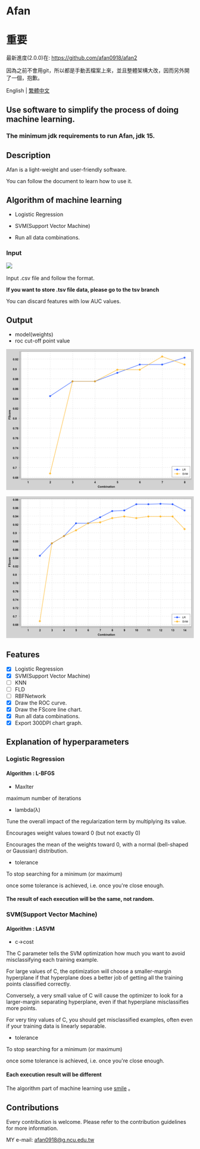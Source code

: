 # Afan

# 重要

最新進度(2.0.0)在: https://github.com/afan0918/afan2

因為之前不會用git，所以都是手動丟檔案上來，並且整體架構大改，因而另外開了一個，抱歉。

English | [繁體中文](https://github.com/afan0918/Afan/blob/main/README-TW.md#afan)

## Use software to simplify the process of doing machine learning.

### The minimum jdk requirements to run Afan, jdk 15.

## Description

Afan is a light-weight and user-friendly software.

You can follow the document to learn how to use it.

## Algorithm of machine learning

* Logistic Regression
* SVM(Support Vector Machine)

* Run all data combinations.

### Input

![](https://i.imgur.com/PnNEBnI.png)

Input .csv file and follow the format.

**If you want to store .tsv file data, please go to the tsv branch**

You can discard features with low AUC values.

## Output

*    model(weights)
*    roc cut-off point value


![](https://github.com/afan0918/Afan/blob/tsv/exampleData/1.png)

![](https://github.com/afan0918/Afan/blob/tsv/exampleData/2.png)

## Features

* [x] Logistic Regression
* [x] SVM(Support Vector Machine)
* [ ] KNN
* [ ] FLD
* [ ] RBFNetwork
* [x] Draw the ROC curve.
* [x] Draw the FScore line chart.
* [x] Run all data combinations.
* [x] Export 300DPI chart graph.

## Explanation of hyperparameters

### Logistic Regression

#### Algorithm : L-BFGS

*    MaxIter

maximum number of iterations

*    lambda(λ)

Tune the overall impact of the regularization term by multiplying its value.

Encourages weight values toward 0 (but not exactly 0)

Encourages the mean of the weights toward 0, with a normal (bell-shaped or Gaussian) distribution.

*    tolerance

To stop searching for a minimum (or maximum) 

once some tolerance is achieved, i.e. once you're close enough.

#### The result of each execution will be the same, not random.

### SVM(Support Vector Machine)

#### Algorithm : LASVM

*    c->cost

The C parameter tells the SVM optimization how much you want to avoid misclassifying each training example. 

For large values of C, the optimization will choose a smaller-margin hyperplane if that hyperplane does a better job of getting all the training points classified correctly. 

Conversely, a very small value of C will cause the optimizer to look for a larger-margin separating hyperplane, even if that hyperplane misclassifies more points. 

For very tiny values of C, you should get misclassified examples, often even if your training data is linearly separable.

*    tolerance

To stop searching for a minimum (or maximum) 

once some tolerance is achieved, i.e. once you're close enough.

#### Each execution result will be different

The algorithm part of machine learning use [smile](https://github.com/haifengl/smile) 。

## Contributions

Every contribution is welcome. Please refer to the contribution guidelines for more information.

MY e-mail: afan0918@g.ncu.edu.tw
